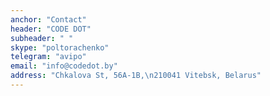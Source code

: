 ```yaml
---
anchor: "Contact"
header: "CODE DOT"
subheader: " "
skype: "poltorachenko"
telegram: "avipo"
email: "info@codedot.by"
address: "Chkalova St, 56A-1B,\n210041 Vitebsk, Belarus"
---
```

